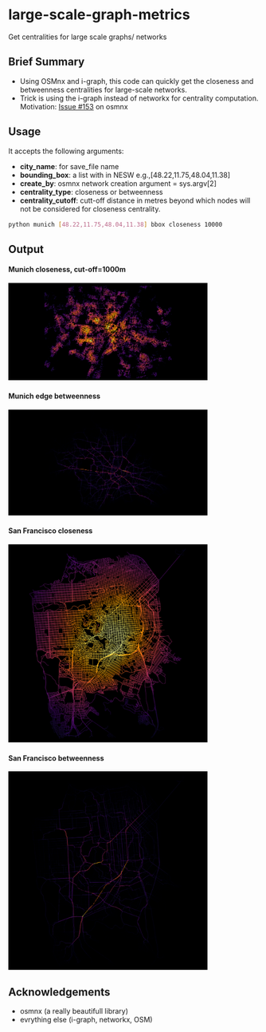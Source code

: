 # large-scale-graph-metrics
Get centralities for large scale graphs/ networks

## Brief Summary
- Using OSMnx and i-graph, this code can quickly get the closeness and betweenness centralities for large-scale networks.
- Trick is using the i-graph instead of networkx for centrality computation. Motivation: [Issue #153](https://github.com/gboeing/osmnx/issues/153) on osmnx

## Usage
It accepts the following arguments:
- **city_name**: for save_file name
- **bounding_box**: a list with in NESW e.g.,[48.22,11.75,48.04,11.38]
- **create_by**: osmnx network creation argument = sys.argv[2]
- **centrality_type**: closeness or betweenness
- **centrality_cutoff**: cutt-off distance in metres beyond which nodes will not be considered for closeness centrality.

```sh
python munich [48.22,11.75,48.04,11.38] bbox closeness 10000
```

## Output


#### Munich closeness, cut-off=1000m
<img src="img/munich_node_closeness_1000.png"  alt="Munich closeness, cut-off=1000m" width="400">

#### Munich edge betweenness
<img src="img/Munich, Germany_edgebetweenness.png" width="400">

#### San Francisco closeness
<img src="img/san_franscisco_edge_closeness_0.png" width="400">

#### San Francisco betweenness
<img src="img/san_franscisco_edge_betweenness2.png" width="400">

## Acknowledgements
- osmnx (a really beautifull library)
- evrything else (i-graph, networkx, OSM)